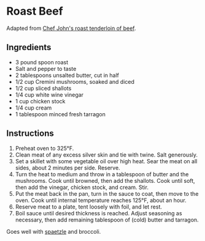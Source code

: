 # Roast Beef

Adapted from [Chef John's roast tenderloin of beef](http://foodwishes.blogspot.com/2011/12/roast-tenderloin-of-beef-with-porcini.html).

## Ingredients

- 3 pound spoon roast
- Salt and pepper to taste
- 2 tablespoons unsalted butter, cut in half
- 1/2 cup Cremini mushrooms, soaked and diced
- 1/2 cup sliced shallots
- 1/4 cup white wine vinegar
- 1 cup chicken stock
- 1/4 cup cream
- 1 tablespoon minced fresh tarragon

## Instructions

1. Preheat oven to 325°F.
2. Clean meat of any excess silver skin and tie with twine. Salt generously.
3. Set a skillet with some vegetable oil over high heat. Sear the meat on all sides, about 2 minutes per side. Reserve.
4. Turn the heat to medium and throw in a tablespoon of butter and the mushrooms. Cook until browned, then add the shallots. Cook until soft, then add the vinegar, chicken stock, and cream. Stir.
5. Put the meat back in the pan, turn in the sauce to coat, then move to the oven. Cook until internal temperature reaches 125°F, about an hour.
6. Reserve meat to a plate, tent loosely with foil, and let rest.
7. Boil sauce until desired thickness is reached. Adjust seasoning as necessary, then add remaining tablespoon of (cold) butter and tarragon.

Goes well with [spaetzle](spaetzle.md) and broccoli.
